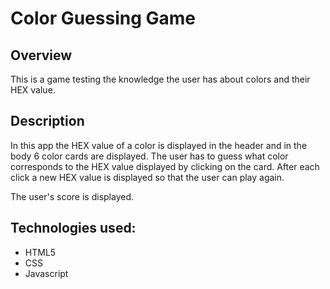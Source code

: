 # Color Guessing Game

## Overview

This is a game testing the knowledge the user has about colors and their HEX value.

## Description

In this app the HEX value of a color is displayed in the header and in the body 6 color cards are displayed. The user has to guess what color corresponds to the HEX value displayed by clicking on the card. After each click a new HEX value is displayed so that the user can play again.

The user's score is displayed.

## Technologies used:

* HTML5
* CSS
* Javascript
